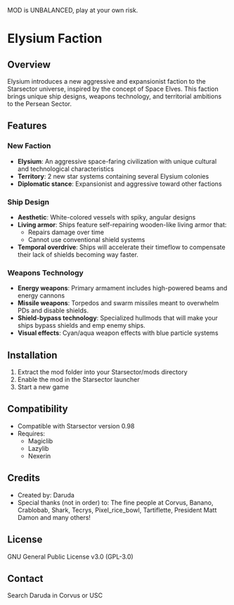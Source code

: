 MOD is UNBALANCED, play at your own risk. 

# Elysium Faction

## Overview
Elysium introduces a new aggressive and expansionist faction to the Starsector universe, inspired by the concept of Space Elves. This faction brings unique ship designs, weapons technology, and territorial ambitions to the Persean Sector.

## Features

### New Faction
- **Elysium**: An aggressive space-faring civilization with unique cultural and technological characteristics
- **Territory**: 2 new star systems containing several Elysium colonies
- **Diplomatic stance**: Expansionist and aggressive toward other factions

### Ship Design
- **Aesthetic**: White-colored vessels with spiky, angular designs
- **Living armor**: Ships feature self-repairing wooden-like living armor that:
  - Repairs damage over time
  - Cannot use conventional shield systems
- **Temporal overdrive**: Ships will accelerate their timeflow to compensate their lack of shields becoming way faster. 

### Weapons Technology
- **Energy weapons**: Primary armament includes high-powered beams and energy cannons
- **Missile weapons**: Torpedos and swarm missiles meant to overwhelm PDs and disable shields. 
- **Shield-bypass technology**: Specialized hullmods that will make your ships bypass shields and emp enemy ships. 
- **Visual effects**: Cyan/aqua weapon effects with blue particle systems

## Installation
1. Extract the mod folder into your Starsector/mods directory
2. Enable the mod in the Starsector launcher
3. Start a new game

## Compatibility
- Compatible with Starsector version 0.98
- Requires:
  - Magiclib
  - Lazylib
  - Nexerin

## Credits
- Created by: Daruda
- Special thanks (not in order) to: The fine people at Corvus, Banano, Crablobab, Shark, Tecrys, Pixel_rice_bowl, Tartiflette, President Matt Damon and many others! 

## License
GNU General Public License v3.0 (GPL-3.0)

## Contact
Search Daruda in Corvus or USC
